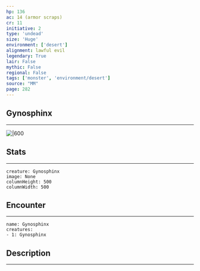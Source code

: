 ```yaml
---
hp: 136
ac: 14 (armor scraps)
cr: 11
initiative: 2
type: 'undead'    
size: 'Huge'
environment: ['desert']
alignment: lawful evil
legendary: True
lair: False
mythic: False
regional: False
tags: ['monster', 'environment/desert']
source: "MM"
page: 282
---
```


## Gynosphinx
---

![|600](D:/Program%20Files/5e.tools/img/bestiary/MM/Gynosphinx.jpg)

## Stats
---

```statblock
creature: Gynosphinx
image: None
columnHeight: 500
columnWidth: 500
```

## Encounter
---

```encounter-table
name: Gynosphinx
creatures:
- 1: Gynosphinx
```

## Description
---




